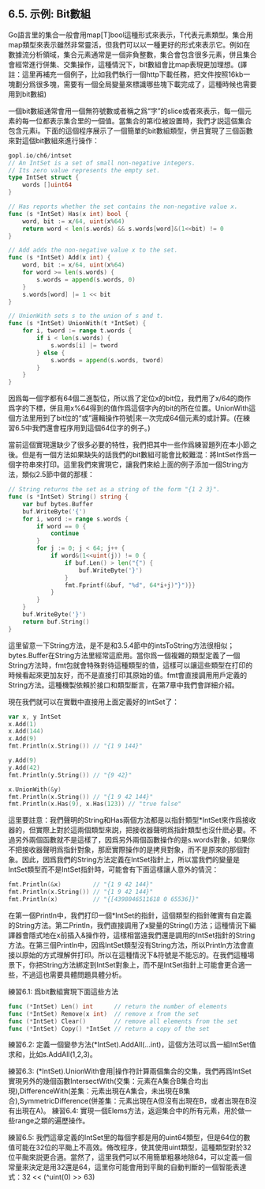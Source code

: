 ## 6.5. 示例: Bit數組

Go語言里的集合一般會用map[T]bool這種形式來表示，T代表元素類型。集合用map類型來表示雖然非常靈活，但我們可以以一種更好的形式來表示它。例如在數據流分析領域，集合元素通常是一個非負整數，集合會包含很多元素，併且集合會經常進行併集、交集操作，這種情況下，bit數組會比map表現更加理想。(譯註：這里再補充一個例子，比如我們執行一個http下載任務，把文件按照16kb一塊劃分爲很多塊，需要有一個全局變量來標識哪些塊下載完成了，這種時候也需要用到bit數組)

一個bit數組通常會用一個無符號數或者稱之爲“字”的slice或者來表示，每一個元素的每一位都表示集合里的一個值。當集合的第i位被設置時，我們才説這個集合包含元素i。下面的這個程序展示了一個簡單的bit數組類型，併且實現了三個函數來對這個bit數組來進行操作：

```go
gopl.io/ch6/intset
// An IntSet is a set of small non-negative integers.
// Its zero value represents the empty set.
type IntSet struct {
    words []uint64
}

// Has reports whether the set contains the non-negative value x.
func (s *IntSet) Has(x int) bool {
    word, bit := x/64, uint(x%64)
    return word < len(s.words) && s.words[word]&(1<<bit) != 0
}

// Add adds the non-negative value x to the set.
func (s *IntSet) Add(x int) {
    word, bit := x/64, uint(x%64)
    for word >= len(s.words) {
        s.words = append(s.words, 0)
    }
    s.words[word] |= 1 << bit
}

// UnionWith sets s to the union of s and t.
func (s *IntSet) UnionWith(t *IntSet) {
    for i, tword := range t.words {
        if i < len(s.words) {
            s.words[i] |= tword
        } else {
            s.words = append(s.words, tword)
        }
    }
}

```
因爲每一個字都有64個二進製位，所以爲了定位x的bit位，我們用了x/64的商作爲字的下標，併且用x%64得到的值作爲這個字內的bit的所在位置。UnionWith這個方法里用到了bit位的“或”邏輯操作符號|來一次完成64個元素的或計算。(在練習6.5中我們還會程序用到這個64位字的例子。)

當前這個實現還缺少了很多必要的特性，我們把其中一些作爲練習題列在本小節之後。但是有一個方法如果缺失的話我們的bit數組可能會比較難混：將IntSet作爲一個字符串來打印。這里我們來實現它，讓我們來給上面的例子添加一個String方法，類似2.5節中做的那樣：

```go
// String returns the set as a string of the form "{1 2 3}".
func (s *IntSet) String() string {
    var buf bytes.Buffer
    buf.WriteByte('{')
    for i, word := range s.words {
        if word == 0 {
            continue
        }
        for j := 0; j < 64; j++ {
            if word&(1<<uint(j)) != 0 {
                if buf.Len() > len("{") {
                    buf.WriteByte('}')
                }
                fmt.Fprintf(&buf, "%d", 64*i+j)"}")}}
            }
        }
    }
    buf.WriteByte('}')
    return buf.String()
}
```

這里留意一下String方法，是不是和3.5.4節中的intsToString方法很相似；bytes.Buffer在String方法里經常這麽用。當你爲一個複雜的類型定義了一個String方法時，fmt包就會特殊對待這種類型的值，這樣可以讓這些類型在打印的時候看起來更加友好，而不是直接打印其原始的值。fmt會直接調用用戶定義的String方法。這種機製依賴於接口和類型斷言，在第7章中我們會詳細介紹。

現在我們就可以在實戰中直接用上面定義好的IntSet了：
```go
var x, y IntSet
x.Add(1)
x.Add(144)
x.Add(9)
fmt.Println(x.String()) // "{1 9 144}"

y.Add(9)
y.Add(42)
fmt.Println(y.String()) // "{9 42}"

x.UnionWith(&y)
fmt.Println(x.String()) // "{1 9 42 144}"
fmt.Println(x.Has(9), x.Has(123)) // "true false"
```

這里要註意：我們聲明的String和Has兩個方法都是以指針類型*IntSet來作爲接收器的，但實際上對於這兩個類型來説，把接收器聲明爲指針類型也沒什麽必要。不過另外兩個函數就不是這樣了，因爲另外兩個函數操作的是s.words對象，如果你不把接收器聲明爲指針對象，那麽實際操作的是拷貝對象，而不是原來的那個對象。因此，因爲我們的String方法定義在IntSet指針上，所以當我們的變量是IntSet類型而不是IntSet指針時，可能會有下面這樣讓人意外的情況：
```go
fmt.Println(&x)         // "{1 9 42 144}"
fmt.Println(x.String()) // "{1 9 42 144}"
fmt.Println(x)          // "{[4398046511618 0 65536]}"
```
在第一個Println中，我們打印一個*IntSet的指針，這個類型的指針確實有自定義的String方法。第二Println，我們直接調用了x變量的String()方法；這種情況下編譯器會隱式地在x前插入&操作符，這樣相當遠我們還是調用的IntSet指針的String方法。在第三個Println中，因爲IntSet類型沒有String方法，所以Println方法會直接以原始的方式理解併打印。所以在這種情況下&符號是不能忘的。在我們這種場景下，你把String方法綁定到IntSet對象上，而不是IntSet指針上可能會更合適一些，不過這也需要具體問題具體分析。

練習6.1: 爲bit數組實現下面這些方法
```go
func (*IntSet) Len() int      // return the number of elements
func (*IntSet) Remove(x int)  // remove x from the set
func (*IntSet) Clear()        // remove all elements from the set
func (*IntSet) Copy() *IntSet // return a copy of the set
```

練習6.2: 定義一個變參方法(*IntSet).AddAll(...int)，這個方法可以爲一組IntSet值求和，比如s.AddAll(1,2,3)。

練習6.3: (*IntSet).UnionWith會用|操作符計算兩個集合的交集，我們再爲IntSet實現另外的幾個函數IntersectWith(交集：元素在A集合B集合均出現),DifferenceWith(差集：元素出現在A集合，未出現在B集合),SymmetricDifference(併差集：元素出現在A但沒有出現在B，或者出現在B沒有出現在A)。
練習6.4: 實現一個Elems方法，返迴集合中的所有元素，用於做一些range之類的遍歷操作。

練習6.5: 我們這章定義的IntSet里的每個字都是用的uint64類型，但是64位的數值可能在32位的平颱上不高效。脩改程序，使其使用uint類型，這種類型對於32位平颱來説更合適。當然了，這里我們可以不用簡單粗暴地除64，可以定義一個常量來決定是用32還是64，這里你可能會用到平颱的自動判斷的一個智能表達式：32 << (^uint(0) >> 63)
